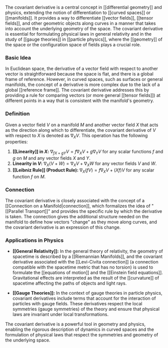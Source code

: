 The covariant derivative is a central concept in [[differential geometry]] and physics, extending the notion of differentiation to [[curved spaces]] or [[manifolds]]. It provides a way to differentiate [[vector fields]], [[tensor fields]], and other geometric objects along curves in a manner that takes into account the underlying geometry of the space. The covariant derivative is essential for formulating physical laws in general relativity and in the study of [[gauge theories]] in [[particle physics]], where the [[geometry]] of the space or the configuration space of fields plays a crucial role.

### Basic Idea

In Euclidean space, the derivative of a vector field with respect to another vector is straightforward because the space is flat, and there is a global frame of reference. However, in curved spaces, such as surfaces or general manifolds, the concept of a derivative is more complex due to the lack of a global [[reference frame]]. The covariant derivative addresses this by providing a rule for comparing vectors (or more general [[tensor fields]]) at different points in a way that is consistent with the manifold's geometry.

### Definition

Given a vector field $V$ on a manifold $M$ and another vector field $X$ that acts as the direction along which to differentiate, the covariant derivative of $V$ with respect to $X$ is denoted as $\nabla_X V$. This operation has the following properties:

1. **[[Linearity]] in $X$:** $\nabla_{fX + gY} V = f\nabla_X V + g\nabla_Y V$ for any scalar functions $f$ and $g$ on $M$ and any vector fields $X$ and $Y$.
2. **Linearity in $V$:** $\nabla_X (V + W) = \nabla_X V + \nabla_X W$ for any vector fields $V$ and $W$.
3. **[[Leibniz Rule]] (Product Rule):** $\nabla_X (fV) = f\nabla_X V + (Xf)V$ for any scalar function $f$ on $M$.

### Connection

The covariant derivative is closely associated with the concept of a [[Connection on a Manifold|connection]], which formalizes the idea of "[[Parallel Transport]]" and provides the specific rule by which the derivative is taken. The connection gives the additional structure needed on the manifold to define how vectors "change" as they move along curves, and the covariant derivative is an expression of this change.

### Applications in Physics

- **[[General Relativity]]:** In the general theory of relativity, the geometry of spacetime is described by a [[Riemannian Manifolds]], and the covariant derivative associated with the [[Levi-Civita connection]] (a connection compatible with the spacetime metric that has no torsion) is used to formulate the [[equations of motion]] and the [[Einstein field equations]]. Gravitational effects are interpreted as the result of the [[curvature]] of spacetime affecting the paths of objects and light rays.

- **[[Gauge Theories]]:** In the context of gauge theories in particle physics, covariant derivatives include terms that account for the interaction of particles with gauge fields. These derivatives respect the local symmetries (gauge symmetries) of the theory and ensure that physical laws are invariant under local transformations.

The covariant derivative is a powerful tool in geometry and physics, enabling the rigorous description of dynamics in curved spaces and the formulation of physical laws that respect the symmetries and geometry of the underlying space.